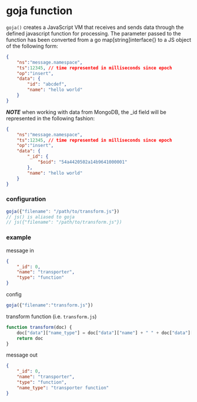 # goja function

`goja()` creates a JavaScript VM that receives and sends data through the defined javascript function for processing. The parameter passed to the function has been converted from a go map[string]interface{} to a JS object of the following form:

```JSON
{
    "ns":"message.namespace",
    "ts":12345, // time represented in milliseconds since epoch
    "op":"insert",
    "data": {
        "id": "abcdef",
        "name": "hello world"
    }
}
```

***NOTE*** when working with data from MongoDB, the _id field will be represented in the following fashion:

```JSON
{
    "ns":"message.namespace",
    "ts":12345, // time represented in milliseconds since epoch
    "op":"insert",
    "data": {
        "_id": {
            "$oid": "54a4420502a14b9641000001"
        },
        "name": "hello world"
    }
}
```

### configuration

```javascript
goja({"filename": "/path/to/transform.js"})
// js() is aliased to goja
// js({"filename": "/path/to/transform.js"})
```

### example

message in
```JSON
{
    "_id": 0,
    "name": "transporter",
    "type": "function"
}
```

config
```javascript
goja({"filename":"transform.js"})
```

transform function (i.e. `transform.js`)
```javascript
function transform(doc) {
    doc["data"]["name_type"] = doc["data"]["name"] + " " + doc["data"]["type"];
    return doc
}
```

message out
```JSON
{
    "_id": 0,
    "name": "transporter",
    "type": "function",
    "name_type": "transporter function"
}
```
